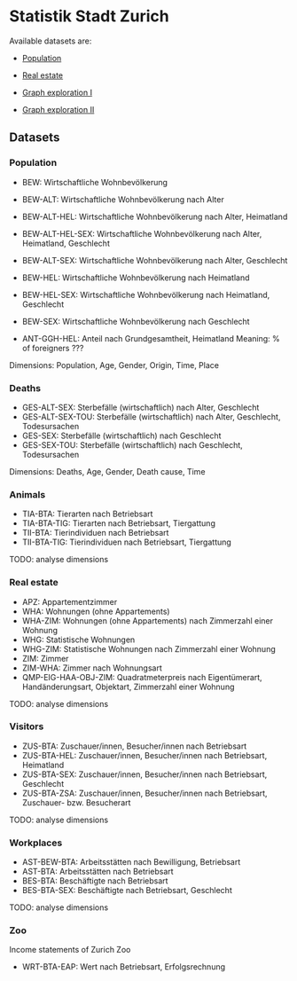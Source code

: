 # Statistik Stadt Zurich

Available datasets are:
* [Population](http://localhost:8888/notebooks/population.ipynb)
* [Real estate](http://localhost:8888/notebooks/real_estate.ipynb)

* [Graph exploration I](http://localhost:8888/notebooks/exploratory_queries.ipynb)
* [Graph exploration II](http://localhost:8888/notebooks/exploring_ssz_graph.ipynb)


## Datasets

### Population
* BEW: Wirtschaftliche Wohnbevölkerung
* BEW-ALT: Wirtschaftliche Wohnbevölkerung nach Alter
* BEW-ALT-HEL: Wirtschaftliche Wohnbevölkerung nach Alter, Heimatland
* BEW-ALT-HEL-SEX: Wirtschaftliche Wohnbevölkerung nach Alter, Heimatland, Geschlecht
* BEW-ALT-SEX: Wirtschaftliche Wohnbevölkerung nach Alter, Geschlecht
* BEW-HEL: Wirtschaftliche Wohnbevölkerung nach Heimatland
* BEW-HEL-SEX: Wirtschaftliche Wohnbevölkerung nach Heimatland, Geschlecht
* BEW-SEX: Wirtschaftliche Wohnbevölkerung nach Geschlecht


* ANT-GGH-HEL: Anteil nach Grundgesamtheit, Heimatland
Meaning: % of foreigners ???

Dimensions: Population, Age, Gender, Origin, Time, Place
### Deaths
* GES-ALT-SEX: Sterbefälle (wirtschaftlich) nach Alter, Geschlecht
* GES-ALT-SEX-TOU: Sterbefälle (wirtschaftlich) nach Alter, Geschlecht, Todesursachen
* GES-SEX: Sterbefälle (wirtschaftlich) nach Geschlecht
* GES-SEX-TOU: Sterbefälle (wirtschaftlich) nach Geschlecht, Todesursachen

Dimensions: Deaths, Age, Gender, Death cause, Time

### Animals
* TIA-BTA: Tierarten nach Betriebsart
* TIA-BTA-TIG: Tierarten nach Betriebsart, Tiergattung
* TII-BTA: Tierindividuen nach Betriebsart
* TII-BTA-TIG: Tierindividuen nach Betriebsart, Tiergattung

 TODO: analyse dimensions
### Real estate
* APZ: Appartementzimmer
* WHA: Wohnungen (ohne Appartements)
* WHA-ZIM: Wohnungen (ohne Appartements) nach Zimmerzahl einer Wohnung
* WHG: Statistische Wohnungen
* WHG-ZIM: Statistische Wohnungen nach Zimmerzahl einer Wohnung
* ZIM: Zimmer
* ZIM-WHA: Zimmer nach Wohnungsart
* QMP-EIG-HAA-OBJ-ZIM: Quadratmeterpreis nach Eigentümerart, Handänderungsart, Objektart, Zimmerzahl einer Wohnung

 TODO: analyse dimensions

### Visitors
* ZUS-BTA: Zuschauer/innen, Besucher/innen nach Betriebsart
* ZUS-BTA-HEL: Zuschauer/innen, Besucher/innen nach Betriebsart, Heimatland
* ZUS-BTA-SEX: Zuschauer/innen, Besucher/innen nach Betriebsart, Geschlecht
* ZUS-BTA-ZSA: Zuschauer/innen, Besucher/innen nach Betriebsart, Zuschauer- bzw. Besucherart

 TODO: analyse dimensions

### Workplaces
* AST-BEW-BTA: Arbeitsstätten nach Bewilligung, Betriebsart
* AST-BTA: Arbeitsstätten nach Betriebsart
* BES-BTA: Beschäftigte nach Betriebsart
* BES-BTA-SEX: Beschäftigte nach Betriebsart, Geschlecht

 TODO: analyse dimensions



### Zoo
Income statements of Zurich Zoo
* WRT-BTA-EAP: Wert nach Betriebsart, Erfolgsrechnung